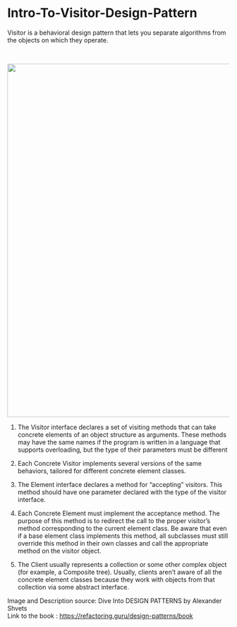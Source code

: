 # Intro-To-Visitor-Design-Pattern
Visitor is a behavioral design pattern that lets you separate algorithms from the objects on which they operate.

<br/>

<p align="center">
  <img src="https://github.com/user-attachments/assets/55e92172-2980-4699-a483-0752f36a44b4" width="800">
</p>

1. The Visitor interface declares a set of visiting methods that can take concrete elements of an object structure as arguments. These methods may have the same names if the program is written in a language that supports overloading, but the type of their parameters must be different

2. Each Concrete Visitor implements several versions of the same behaviors, tailored for different concrete element classes.

3. The Element interface declares a method for “accepting” visitors. This method should have one parameter declared with the type of the visitor interface.

4. Each Concrete Element must implement the acceptance method. The purpose of this method is to redirect the call to the proper visitor’s method corresponding to the current element class. Be aware that even if a base element class implements this method, all subclasses must still override this method in their own classes and call the appropriate method on the visitor object.

5. The Client usually represents a collection or some other complex object (for example, a Composite tree). Usually, clients aren’t aware of all the concrete element classes because they work with objects from that collection via some abstract interface.

Image and Description source: Dive Into DESIGN PATTERNS by Alexander Shvets <br/>
Link to the book : https://refactoring.guru/design-patterns/book
